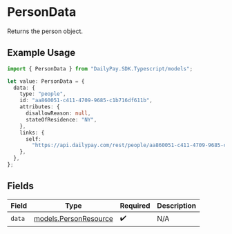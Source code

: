 # PersonData

Returns the person object.

## Example Usage

```typescript
import { PersonData } from "DailyPay.SDK.Typescript/models";

let value: PersonData = {
  data: {
    type: "people",
    id: "aa860051-c411-4709-9685-c1b716df611b",
    attributes: {
      disallowReason: null,
      stateOfResidence: "NY",
    },
    links: {
      self:
        "https://api.dailypay.com/rest/people/aa860051-c411-4709-9685-c1b716df611b",
    },
  },
};
```

## Fields

| Field                                                | Type                                                 | Required                                             | Description                                          |
| ---------------------------------------------------- | ---------------------------------------------------- | ---------------------------------------------------- | ---------------------------------------------------- |
| `data`                                               | [models.PersonResource](../models/personresource.md) | :heavy_check_mark:                                   | N/A                                                  |